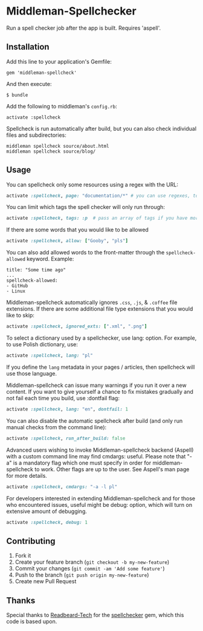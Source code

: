 # Middleman-Spellchecker

Run a spell checker job after the app is built. Requires 'aspell'.

## Installation

Add this line to your application's Gemfile:

    gem 'middleman-spellcheck'

And then execute:

    $ bundle

Add the following to middleman's `config.rb`:

    activate :spellcheck

Spellcheck is run automatically after build, but you can also check individual files and subdirectories:

```
middleman spellcheck source/about.html
middleman spellcheck source/blog/
```

## Usage

You can spellcheck only some resources using a regex with the URL:

```ruby
activate :spellcheck, page: "documentation/*" # you can use regexes, too, e.g. /post_[1-9]/
```

You can limit which tags the spell checker will only run through:

```ruby
activate :spellcheck, tags: :p  # pass an array of tags if you have more!
```

If there are some words that you would like to be allowed

```ruby
activate :spellcheck, allow: ["Gooby", "pls"]
```

You can also add allowed words to the front-matter through the
`spellcheck-allowed` keyword. Example:

```
title: "Some time ago"
...
spellcheck-allowed:
- GitHub
- Linux
```

Middleman-spellcheck automatically ignores `.css`, `.js`, & `.coffee` file
extensions. If there are some additional file type extensions that you would
like to skip:

```ruby
activate :spellcheck, ignored_exts: [".xml", ".png"]
```

To select a dictionary used by a spellchecker, use lang: option. For
example, to use Polish dictionary, use:

```ruby
activate :spellcheck, lang: "pl"
```

If you define the ``lang`` metadata in your pages / articles, then spellcheck will use those language.

Middleman-spellcheck can issue many warnings if you run it over a new
content. If you want to give yourself a chance to fix mistakes gradually and
not fail each time you build, use :dontfail flag:

```ruby
activate :spellcheck, lang: "en", dontfail: 1
```

You can also disable the automatic spellcheck after build (and only run manual checks from the command line):

```ruby
activate :spellcheck, run_after_build: false
```

Advanced users wishing to invoke Middleman-spellcheck backend (Aspell) with
a custom command line may find cmdargs: useful. Please note that "-a" is a
mandatory flag which one must specify in order for middleman-spellcheck to
work. Other flags are up to the user. See Aspell's man page for more
details.

```ruby
activate :spellcheck, cmdargs: "-a -l pl"
```

For developers interested in extending Middleman-spellcheck and for those
who encountered issues, useful might be debug: option, which will turn on
extensive amount of debugging.

```ruby
activate :spellcheck, debug: 1
```

## Contributing

1. Fork it
2. Create your feature branch (`git checkout -b my-new-feature`)
3. Commit your changes (`git commit -am 'Add some feature'`)
4. Push to the branch (`git push origin my-new-feature`)
5. Create new Pull Request

## Thanks

Special thanks to [Readbeard-Tech](https://rubygems.org/profiles/redbeard-tech) for the [spellchecker](https://rubygems.org/gems/spellchecker) gem, which this code is based upon.
